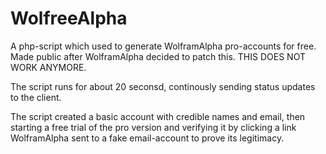 WolfreeAlpha
============

A php-script which used to generate WolframAlpha pro-accounts for free. 
Made public after WolframAlpha decided to patch this.
THIS DOES NOT WORK ANYMORE.

The script runs for about 20 seconsd, continously sending status updates to the client. 

The script created a basic account with credible names and email, then starting a free trial of the pro version and verifying it by clicking a link WolframAlpha sent to a fake email-account to prove its legitimacy.
